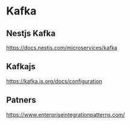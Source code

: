 # Kafka

## Nestjs Kafka 
https://docs.nestjs.com/microservices/kafka

## Kafkajs
https://kafka.js.org/docs/configuration

## Patners
https://www.enterpriseintegrationpatterns.com/

